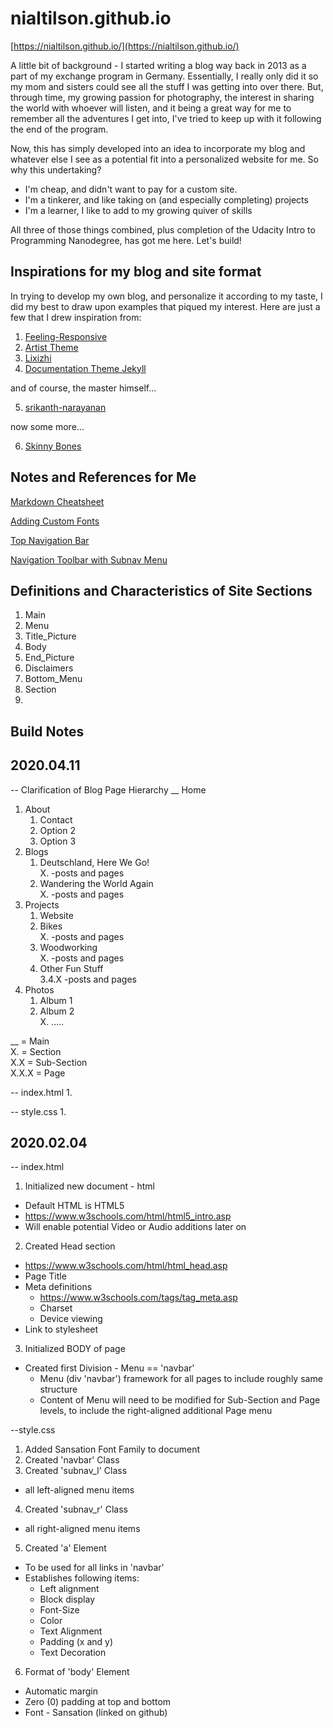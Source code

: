 # nialtilson.github.io

[https://nialtilson.github.io/](https://nialtilson.github.io/)

A little bit of background - I started writing a blog way back in 2013 as a part of my exchange program in Germany. Essentially, I really only did it so my mom and sisters could see all the stuff I was getting into over there. But, through time, my growing passion for photography, the interest in sharing the world with whoever will listen, and it being a great way for me to remember all the adventures I get into, I've tried to keep up with it following the end of the program.

Now, this has simply developed into an idea to incorporate my blog and whatever else I see as a potential fit into a personalized website for me. So why this undertaking?
  * I'm cheap, and didn't want to pay for a custom site.
  * I'm a tinkerer, and like taking on (and especially completing) projects
  * I'm a learner, I like to add to my growing quiver of skills

All three of those things combined, plus completion of the Udacity Intro to Programming Nanodegree, has got me here. Let's build!

## Inspirations for my blog and site format
In trying to develop my own blog, and personalize it according to my taste, I did my best to draw upon examples that piqued my interest. Here are just a few that I drew inspiration from:
1. [Feeling-Responsive](https://github.com/Phlow/feeling-responsive)
2. [Artist Theme](http://ninapetrop.github.io/Artist-Theme/)
3. [Lixizhi](https://github.com/lixizhi/lixizhi.github.io)
4. [Documentation Theme Jekyll](https://idratherbewriting.com/documentation-theme-jekyll/)

and of course, the master himself...

5. [srikanth-narayanan](https://github.com/srikanth-narayanan/srikanth-narayanan.github.io)

now some more...

6. [Skinny Bones](https://mmistakes.github.io/skinny-bones-jekyll/articles/)


## Notes and References for Me
[Markdown Cheatsheet](https://github.com/adam-p/markdown-here/wiki/Markdown-Cheatsheet)

[Adding Custom Fonts](https://www.pagecloud.com/blog/how-to-add-custom-fonts-to-any-website)

[Top Navigation Bar](https://www.w3schools.com/howto/howto_js_topnav.asp)

[Navigation Toolbar with Subnav Menu](https://www.w3schools.com/howto/howto_css_subnav.asp)

## Definitions and Characteristics of Site Sections
1. Main
  1. Menu
  2. Title_Picture
  3. Body
  4. End_Picture
  5. Disclaimers
  6. Bottom_Menu
2. Section
  1. 


## Build Notes
## 2020.04.11
-- Clarification of Blog Page Hierarchy
  __ Home
  1. About
     1. Contact
     2. Option 2
     3. Option 3
  2. Blogs
     1. Deutschland, Here We Go!\
        X. -posts and pages
     2. Wandering the World Again\
        X. -posts and pages
  3. Projects
     1. Website
     2. Bikes\
        X. -posts and pages
     3. Woodworking\
        X. -posts and pages
     4. Other Fun Stuff\
        3.4.X -posts and pages
  4. Photos
     1. Album 1
     2. Album 2\
     X. .....

  __    = Main\
  X.    = Section\
  X.X   = Sub-Section\
  X.X.X = Page

-- index.html
1.


-- style.css
1.


## 2020.02.04
-- index.html
1. Initialized new document - html
  * Default HTML is HTML5
  * https://www.w3schools.com/html/html5_intro.asp
  * Will enable potential Video or Audio additions later on
2. Created Head section
  * https://www.w3schools.com/html/html_head.asp
  * Page Title
  * Meta definitions
    * https://www.w3schools.com/tags/tag_meta.asp
    * Charset
    * Device viewing
  * Link to stylesheet
3. Initialized BODY of page
  * Created first Division - Menu == 'navbar'
    * Menu (div 'navbar') framework for all pages to include roughly same structure
    * Content of Menu will need to be modified for Sub-Section and Page levels, to include the right-aligned additional Page menu


--style.css
1. Added Sansation Font Family to document
2. Created 'navbar' Class
3. Created 'subnav_l' Class
  * all left-aligned menu items
4. Created 'subnav_r' Class
  * all right-aligned menu items
5. Created 'a' Element
  * To be used for all links in 'navbar'
  * Establishes following items:
    * Left alignment
    * Block display
    * Font-Size
    * Color
    * Text Alignment
    * Padding (x and y)
    * Text Decoration
6. Format of 'body' Element
  * Automatic margin
  * Zero (0) padding at top and bottom
  * Font - Sansation (linked on github)
